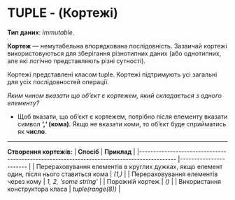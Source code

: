 TUPLE - (Кортежі)
===============
**Тип даних**: *immutable*.

**Кортеж** — немутабельна впорядкована послідовність.
Зазвичай кортежі використовуються для зберігання різнотипних даних (або однотипних, але які логічно представляють різні
сутності).

Кортежі представлені класом tuple. Кортежі підтримують усі загальні для усіх послідовностей операції.

_Яким чином вказати що об’єкт є кортежем, який складається з одного елементу?_

- Щоб вказати, що об’єкт є кортежем, потрібно після елементу вказати символ **‘,‘ (кома)**. Якщо не вказати коми,
то об’єкт буде сприйматись як **число**.

___

**Створення кортежів:**
| **Cпосіб**                                                                                	| **Приклад**           	|
|-------------------------------------------------------------------------------------------	|-----------------------	|
| Перераховування елементів в круглих дужках, якщо елемент один, після нього ставиться кома 	| _(1,)_                	|
| Перераховування елементів через кому                                                      	| _1, 2, 'some string'_ 	|
| Порожній кортеж                                                                           	| _()_                  	|
| Використання конструктора класа                                                           	| _tuple(range(8))_     	|